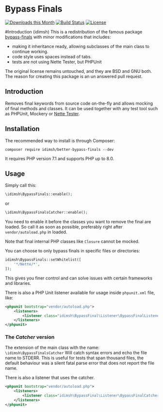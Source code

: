 Bypass Finals
=============

[![Downloads this Month](https://img.shields.io/packagist/dm/idimsh/better-bypass-finals.svg)](https://packagist.org/packages/idimsh/better-bypass-finals)
[![Build Status](https://travis-ci.org/idimsh/better-bypass-finals.svg?branch=master)](https://travis-ci.org/idimsh/better-bypass-finals)
[![License](https://img.shields.io/badge/license-New%20BSD-blue.svg)](https://github.com/idimsh/better-bypass-finals/blob/master/license.md)


#Introduction (idimsh)
This is a redistribution of the famous package [bypass-finals](https://github.com/dg/bypass-finals/) with minor modifications that includes:  
* making it inheritance ready, allowing subclasses of the main class to continue working.
* code style uses spaces instead of tabs.
* tests are not using Nette Tester, but PHPUnit

The original license remains untouched, and they are BSD and GNU both.  
The reason for creating this package is an un answered pull request. 


Introduction
------------

Removes final keywords from source code on-the-fly and allows mocking of final methods and classes.
It can be used together with any test tool such as PHPUnit, Mockery or [Nette Tester](https://tester.nette.org).


Installation
------------

The recommended way to install is through Composer:

```
composer require idimsh/better-bypass-finals --dev
```

It requires PHP version 7.1 and supports PHP up to 8.0.


Usage
-----

Simply call this:

```php
\idimsh\BypassFinals::enable();
```
or
```php
\idimsh\BypassFinalsCatcher::enable();
```

You need to enable it before the classes you want to remove the final are loaded. So call it as soon as possible,
preferably right after `vendor/autoload.php` in loaded.

Note that final internal PHP classes like `Closure` cannot be mocked.

You can choose to only bypass finals in specific files or directories:

```php
idimsh\BypassFinals::setWhitelist([
    '*/Nette/*',
]);
```

This gives you finer control and can solve issues with certain frameworks and libraries.  

There is also a PHP Unit listener available for usage inside `phpunit.xml` file, like:

 ```xml
 <phpunit bootstrap="vendor/autoload.php">
     <listeners>
         <listener class="idimsh\BypassFinal\Listener\BypassFinalListener"/>
     </listeners>
 </phpunit>
 ```
 
 ### The *Catcher* version
 The extension of the main class with the name:
 `\idimsh\BypassFinalsCatcher`
 Will catch syntax errors and echo the file name to STDERR. This is useful for tests that span thousand files, the default behaviour was a silent fatal parse error that does not report the file name.  
 
 There is also a listener that uses the catcher. 

```xml
<phpunit bootstrap="vendor/autoload.php">
    <listeners>
        <listener class="idimsh\BypassFinal\Listener\BypassFinalCatcherListener"/>
    </listeners>
</phpunit>
```

